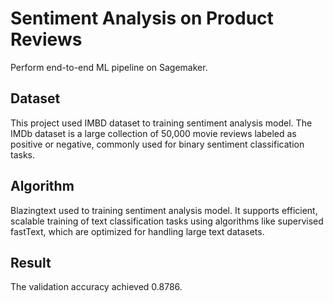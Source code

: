 # Sentiment Analysis on Product Reviews

Perform end-to-end ML pipeline on Sagemaker.

## Dataset
This project used IMBD dataset to training sentiment analysis model. The IMDb dataset is a large collection of 50,000 movie reviews labeled as positive or negative, commonly used for binary sentiment classification tasks.

## Algorithm
Blazingtext used to training sentiment analysis model. It supports efficient, scalable training of text classification tasks using algorithms like supervised fastText, which are optimized for handling large text datasets.

## Result
The validation accuracy achieved 0.8786.
